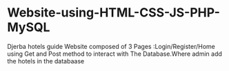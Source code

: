 # Website-using-HTML-CSS-JS-PHP-MySQL
Djerba hotels guide  Website composed of 3 Pages :Login/Register/Home using Get and Post method to interact with The Database.Where admin add the hotels in the databaase
